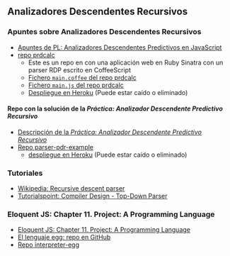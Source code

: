 ## Analizadores Descendentes Recursivos 

### Apuntes sobre Analizadores Descendentes Recursivos 

* [Apuntes de PL: Analizadores Descendentes Predictivos en JavaScript](http://crguezl.github.io/pl-html/node20.html)
* [repo prdcalc](https://github.com/crguezl/prdcalc)
  - Este es un repo en con una aplicación web en Ruby Sinatra con un parser RDP escrito en CoffeeScript
  - [Fichero `main.coffee` del repo prdcalc](https://github.com/crguezl/prdcalc/blob/master/views/main.coffee)
  - [Fichero `main.js` del repo prdcalc](https://github.com/crguezl/prdcalc/blob/master/views/main.js)
  - [Despliegue en Heroku](https://predictiveparser.herokuapp.com/) (Puede estar caído o eliminado)

#### Repo con la solución de la *Práctica: Analizador Descendente Predictivo Recursivo*
* [Descripción de la *Práctica: Analizador Descendente Predictivo Recursivo*](http://crguezl.github.io/pl-html/node26.html)
* [Repo parser-pdr-example](https://github.com/ULL-ESIT-PL-1617/parser-pdr-example)
  - [despliegue en Heroku](https://pdr-example.herokuapp.com/) (Puede estar caído o eliminado)

### Tutoriales

* [Wikipedia: Recursive descent parser](https://en.wikipedia.org/wiki/Recursive_descent_parser)
* [Tutorialspoint: Compiler Design - Top-Down Parser](https://www.tutorialspoint.com/compiler_design/compiler_design_top_down_parser.htm)

### Eloquent JS: Chapter 11. Project: A Programming Language

* [Eloquent JS: Chapter 11. Project: A Programming Language](http://eloquentjavascript.net/11_language.html)
* [El lenguaje egg: repo en GitHub](https://github.com/ULL-ESIT-PL-1617/egg)
* [Repo interpreter-egg](https://github.com/ULL-ESIT-PL-1617/interpreter-egg)
